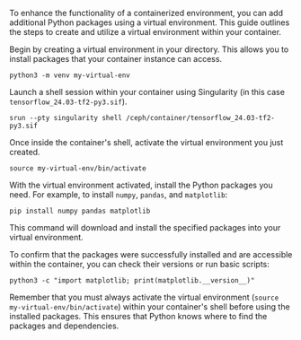To enhance the functionality of a containerized environment, you can add additional Python packages using a virtual environment. This guide outlines the steps to create and utilize a virtual environment within your container.

Begin by creating a virtual environment in your directory. This allows you to install packages that your container instance can access.

```
python3 -m venv my-virtual-env
```

Launch a shell session within your container using Singularity (in this case `tensorflow_24.03-tf2-py3.sif`).

```
srun --pty singularity shell /ceph/container/tensorflow_24.03-tf2-py3.sif
```

Once inside the container's shell, activate the virtual environment you just created.

```
source my-virtual-env/bin/activate
```

With the virtual environment activated, install the Python packages you need. For example, to install `numpy`, `pandas`, and `matplotlib`:

```
pip install numpy pandas matplotlib
```

This command will download and install the specified packages into your virtual environment.

To confirm that the packages were successfully installed and are accessible within the container, you can check their versions or run basic scripts:

```
python3 -c "import matplotlib; print(matplotlib.__version__)"
```

Remember that you must always activate the virtual environment (`source my-virtual-env/bin/activate`) within your container's shell before using the installed packages. This ensures that Python knows where to find the packages and dependencies.